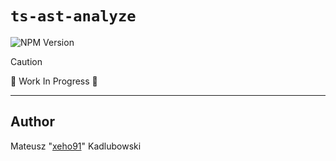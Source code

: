 # `ts-ast-analyze`

![NPM Version](https://img.shields.io/npm/v/ts-ast-analyze?style=for-the-badge&logo=npm)

> [!CAUTION]
> 🚧 Work In Progress 🚧

---

## Author

Mateusz "[xeho91](https://github.com/xeho91)" Kadlubowski

<!-- LINKS -->

[AST]: https://en.wikipedia.org/wiki/Abstract_syntax_tree
[Svelte]: https://github.com/sveltejs/svelte
